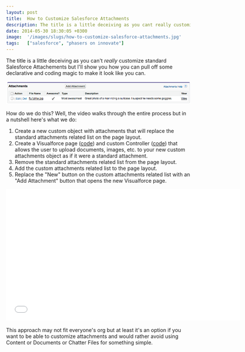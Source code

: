 ```yaml
---
layout: post
title:  How to Customize Salesforce Attachments
description: The title is a little deceiving as you cant really customize standard Salesforce Attachements but Ill show you how you can pull off some declarative and coding magic to make it look like you can. How do we do this? Well, the video walks through the entire process but in a nutshell heres what we do- 1. Create a new custom object with attachments that will replace the standard   attachments related list on the page layout. 2. Create a Visualforce page (code ) and custom Controller (code ) that all
date: 2014-05-30 18:30:05 +0300
image:  '/images/slugs/how-to-customize-salesforce-attachments.jpg'
tags:   ["salesforce", "phasers on innovate"]
---
```

<p>The title is a little deceiving as you can't <em>really</em> customize standard Salesforce Attachements but I'll show you how you can pull off some declarative and coding magic to make it look like you can.</p>
<p><img src="images/custom-attachments.png" alt="" ></p>
<p>How do we do this? Well, the video walks through the entire process but in a nutshell here's what we do:</p>
<ol>
<li>Create a new custom object with attachments that will replace the standard attachments related list on the page layout.</li>
<li>Create a Visualforce page (<a href="https://gist.github.com/jeffdonthemic/3f00e51b372a4fa6f855#file-uploadattachment">code</a>) and custom Controller (<a href="https://gist.github.com/jeffdonthemic/3f00e51b372a4fa6f855#file-uploadattachmentcontroller">code</a>) that allows the user to upload documents, images, etc. to your new custom attachments object as if it were a standard attachment.</li>
<li>Remove the standard attachments related list from the page layout.</li>
<li>Add the custom attachments related list to the page layout.</li>
<li>Replace the "New" button on the custom attachments related list with an "Add Attachment" button that opens the new Visualforce page.</li>
</ol>
<div class="flex-video"><iframe width="640" height="360" src="//www.youtube.com/embed/hiC4lKtd-XM" frameborder="0" allowfullscreen></iframe></div>
<p>This approach may not fit everyone's org but at least it's an option if you want to be able to customize attachments and would rather avoid using Content or Documents or Chatter Files for something simple.</p>


